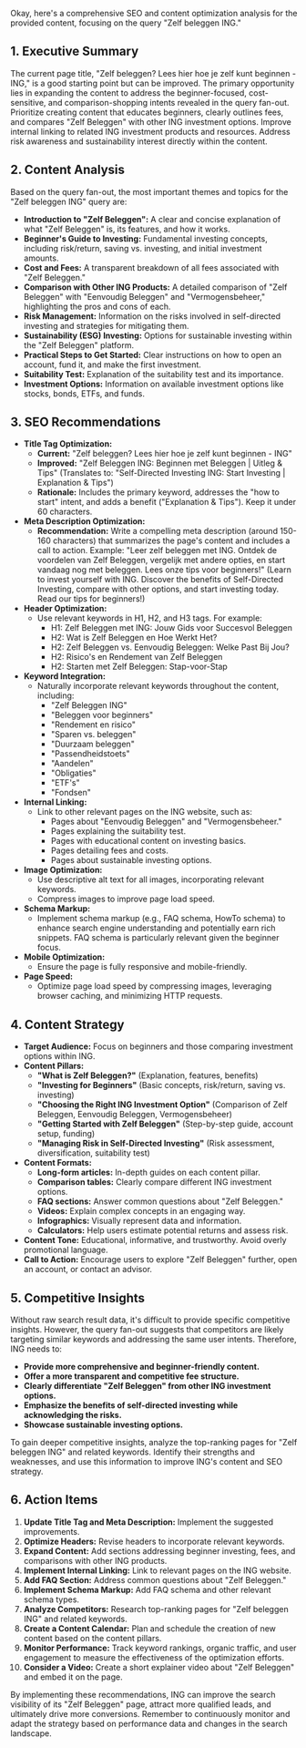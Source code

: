 Okay, here's a comprehensive SEO and content optimization analysis for the provided content, focusing on the query "Zelf beleggen ING."

## 1. Executive Summary

The current page title, "Zelf beleggen? Lees hier hoe je zelf kunt beginnen - ING," is a good starting point but can be improved. The primary opportunity lies in expanding the content to address the beginner-focused, cost-sensitive, and comparison-shopping intents revealed in the query fan-out.  Prioritize creating content that educates beginners, clearly outlines fees, and compares "Zelf Beleggen" with other ING investment options.  Improve internal linking to related ING investment products and resources.  Address risk awareness and sustainability interest directly within the content.

## 2. Content Analysis

Based on the query fan-out, the most important themes and topics for the "Zelf beleggen ING" query are:

*   **Introduction to "Zelf Beleggen":** A clear and concise explanation of what "Zelf Beleggen" is, its features, and how it works.
*   **Beginner's Guide to Investing:**  Fundamental investing concepts, including risk/return, saving vs. investing, and initial investment amounts.
*   **Cost and Fees:** A transparent breakdown of all fees associated with "Zelf Beleggen."
*   **Comparison with Other ING Products:**  A detailed comparison of "Zelf Beleggen" with "Eenvoudig Beleggen" and "Vermogensbeheer," highlighting the pros and cons of each.
*   **Risk Management:**  Information on the risks involved in self-directed investing and strategies for mitigating them.
*   **Sustainability (ESG) Investing:**  Options for sustainable investing within the "Zelf Beleggen" platform.
*   **Practical Steps to Get Started:**  Clear instructions on how to open an account, fund it, and make the first investment.
*   **Suitability Test:** Explanation of the suitability test and its importance.
*   **Investment Options:** Information on available investment options like stocks, bonds, ETFs, and funds.

## 3. SEO Recommendations

*   **Title Tag Optimization:**
    *   **Current:** "Zelf beleggen? Lees hier hoe je zelf kunt beginnen - ING"
    *   **Improved:** "Zelf Beleggen ING: Beginnen met Beleggen | Uitleg & Tips" (Translates to: "Self-Directed Investing ING: Start Investing | Explanation & Tips")
    *   **Rationale:**  Includes the primary keyword, addresses the "how to start" intent, and adds a benefit ("Explanation & Tips").  Keep it under 60 characters.
*   **Meta Description Optimization:**
    *   **Recommendation:** Write a compelling meta description (around 150-160 characters) that summarizes the page's content and includes a call to action.  Example: "Leer zelf beleggen met ING. Ontdek de voordelen van Zelf Beleggen, vergelijk met andere opties, en start vandaag nog met beleggen. Lees onze tips voor beginners!" (Learn to invest yourself with ING. Discover the benefits of Self-Directed Investing, compare with other options, and start investing today. Read our tips for beginners!)
*   **Header Optimization:**
    *   Use relevant keywords in H1, H2, and H3 tags.  For example:
        *   H1: Zelf Beleggen met ING: Jouw Gids voor Succesvol Beleggen
        *   H2: Wat is Zelf Beleggen en Hoe Werkt Het?
        *   H2: Zelf Beleggen vs. Eenvoudig Beleggen: Welke Past Bij Jou?
        *   H2: Risico's en Rendement van Zelf Beleggen
        *   H2: Starten met Zelf Beleggen: Stap-voor-Stap
*   **Keyword Integration:**
    *   Naturally incorporate relevant keywords throughout the content, including:
        *   "Zelf Beleggen ING"
        *   "Beleggen voor beginners"
        *   "Rendement en risico"
        *   "Sparen vs. beleggen"
        *   "Duurzaam beleggen"
        *   "Passendheidstoets"
        *   "Aandelen"
        *   "Obligaties"
        *   "ETF's"
        *   "Fondsen"
*   **Internal Linking:**
    *   Link to other relevant pages on the ING website, such as:
        *   Pages about "Eenvoudig Beleggen" and "Vermogensbeheer."
        *   Pages explaining the suitability test.
        *   Pages with educational content on investing basics.
        *   Pages detailing fees and costs.
        *   Pages about sustainable investing options.
*   **Image Optimization:**
    *   Use descriptive alt text for all images, incorporating relevant keywords.
    *   Compress images to improve page load speed.
*   **Schema Markup:**
    *   Implement schema markup (e.g., FAQ schema, HowTo schema) to enhance search engine understanding and potentially earn rich snippets.  FAQ schema is particularly relevant given the beginner focus.
*   **Mobile Optimization:**
    *   Ensure the page is fully responsive and mobile-friendly.
*   **Page Speed:**
    *   Optimize page load speed by compressing images, leveraging browser caching, and minimizing HTTP requests.

## 4. Content Strategy

*   **Target Audience:** Focus on beginners and those comparing investment options within ING.
*   **Content Pillars:**
    *   **"What is Zelf Beleggen?"** (Explanation, features, benefits)
    *   **"Investing for Beginners"** (Basic concepts, risk/return, saving vs. investing)
    *   **"Choosing the Right ING Investment Option"** (Comparison of Zelf Beleggen, Eenvoudig Beleggen, Vermogensbeheer)
    *   **"Getting Started with Zelf Beleggen"** (Step-by-step guide, account setup, funding)
    *   **"Managing Risk in Self-Directed Investing"** (Risk assessment, diversification, suitability test)
*   **Content Formats:**
    *   **Long-form articles:**  In-depth guides on each content pillar.
    *   **Comparison tables:**  Clearly compare different ING investment options.
    *   **FAQ sections:**  Answer common questions about "Zelf Beleggen."
    *   **Videos:**  Explain complex concepts in an engaging way.
    *   **Infographics:**  Visually represent data and information.
    *   **Calculators:**  Help users estimate potential returns and assess risk.
*   **Content Tone:**  Educational, informative, and trustworthy.  Avoid overly promotional language.
*   **Call to Action:**  Encourage users to explore "Zelf Beleggen" further, open an account, or contact an advisor.

## 5. Competitive Insights

Without raw search result data, it's difficult to provide specific competitive insights. However, the query fan-out suggests that competitors are likely targeting similar keywords and addressing the same user intents.  Therefore, ING needs to:

*   **Provide more comprehensive and beginner-friendly content.**
*   **Offer a more transparent and competitive fee structure.**
*   **Clearly differentiate "Zelf Beleggen" from other ING investment options.**
*   **Emphasize the benefits of self-directed investing while acknowledging the risks.**
*   **Showcase sustainable investing options.**

To gain deeper competitive insights, analyze the top-ranking pages for "Zelf beleggen ING" and related keywords.  Identify their strengths and weaknesses, and use this information to improve ING's content and SEO strategy.

## 6. Action Items

1.  **Update Title Tag and Meta Description:** Implement the suggested improvements.
2.  **Optimize Headers:**  Revise headers to incorporate relevant keywords.
3.  **Expand Content:**  Add sections addressing beginner investing, fees, and comparisons with other ING products.
4.  **Implement Internal Linking:**  Link to relevant pages on the ING website.
5.  **Add FAQ Section:**  Address common questions about "Zelf Beleggen."
6.  **Implement Schema Markup:**  Add FAQ schema and other relevant schema types.
7.  **Analyze Competitors:**  Research top-ranking pages for "Zelf beleggen ING" and related keywords.
8.  **Create a Content Calendar:**  Plan and schedule the creation of new content based on the content pillars.
9.  **Monitor Performance:**  Track keyword rankings, organic traffic, and user engagement to measure the effectiveness of the optimization efforts.
10. **Consider a Video:** Create a short explainer video about "Zelf Beleggen" and embed it on the page.

By implementing these recommendations, ING can improve the search visibility of its "Zelf Beleggen" page, attract more qualified leads, and ultimately drive more conversions. Remember to continuously monitor and adapt the strategy based on performance data and changes in the search landscape.